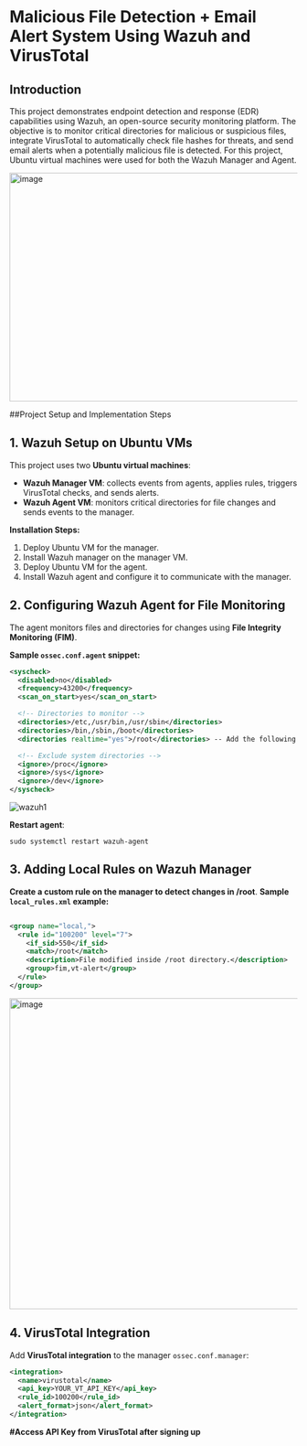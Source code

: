 # Malicious File Detection + Email Alert System Using Wazuh and VirusTotal

## Introduction
This project demonstrates endpoint detection and response (EDR) capabilities using Wazuh, an open-source security monitoring platform. The objective is to monitor critical directories for malicious or suspicious files, integrate VirusTotal to automatically check file hashes for threats, and send email alerts when a potentially malicious file is detected. For this project, Ubuntu virtual machines were used for both the Wazuh Manager and Agent.

<img width="870" height="400" alt="image" src="https://github.com/user-attachments/assets/1124549b-46c5-475f-b25c-c634f4a43cb3" />

##Project Setup and Implementation Steps
## 1. Wazuh Setup on Ubuntu VMs
This project uses two **Ubuntu virtual machines**:
- **Wazuh Manager VM**: collects events from agents, applies rules, triggers VirusTotal checks, and sends alerts.
- **Wazuh Agent VM**: monitors critical directories for file changes and sends events to the manager.

**Installation Steps:**
1. Deploy Ubuntu VM for the manager.
2. Install Wazuh manager on the manager VM.
3. Deploy Ubuntu VM for the agent.
4. Install Wazuh agent and configure it to communicate with the manager.

## 2. Configuring Wazuh Agent for File Monitoring
The agent monitors files and directories for changes using **File Integrity Monitoring (FIM)**.

**Sample `ossec.conf.agent` snippet:**
```xml
<syscheck>
  <disabled>no</disabled>
  <frequency>43200</frequency>
  <scan_on_start>yes</scan_on_start>

  <!-- Directories to monitor -->
  <directories>/etc,/usr/bin,/usr/sbin</directories>
  <directories>/bin,/sbin,/boot</directories>
  <directories realtime="yes">/root</directories> -- Add the following line to define the directories that will be monitored

  <!-- Exclude system directories -->
  <ignore>/proc</ignore>
  <ignore>/sys</ignore>
  <ignore>/dev</ignore>
</syscheck>
```

![wazuh1](https://github.com/user-attachments/assets/b1b75a0c-1bb4-45c9-9b5f-a62a1762fc9b)


**Restart agent**:
```
sudo systemctl restart wazuh-agent
```

## 3. Adding Local Rules on Wazuh Manager

**Create a custom rule on the manager to detect changes in /root**.
**Sample `local_rules.xml` example:**
```xml

<group name="local,">
  <rule id="100200" level="7">
    <if_sid>550</if_sid>
    <match>/root</match>
    <description>File modified inside /root directory.</description>
    <group>fim,vt-alert</group>
  </rule>
</group>

```
<img width="1100" height="544" alt="image" src="https://github.com/user-attachments/assets/a9dba24d-af89-47db-b628-c007a8afe50a" />

## 4. VirusTotal Integration

Add  **VirusTotal integration** to the manager `ossec.conf.manager`:
```xml
<integration>
  <name>virustotal</name>
  <api_key>YOUR_VT_API_KEY</api_key>
  <rule_id>100200</rule_id>
  <alert_format>json</alert_format>
</integration>
```
**#Access API Key from VirusTotal after signing up**
